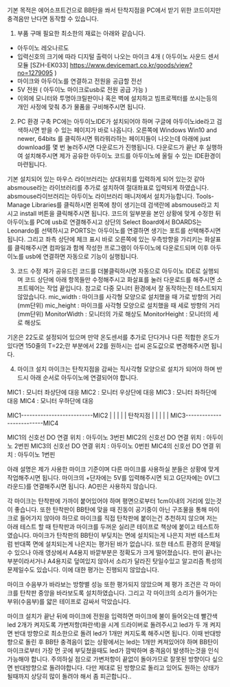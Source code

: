 기본 목적은 에어소프트건으로 BB탄을 쏴서 탄착지점을 PC에서 받기 위한 코드이지만 충격음만 난다면 동작할 수 있습니다.

1. 부품 구매
 필요한 최소한의 재료는 아래와 같습니다.
  - 아두이노 레오나르도
  - 입력신호의 크기에 따라 디지털 출력이 나오는 마이크 4개 ( 아두이노 사운드 센서모듈 [SZH-EK033] https://www.devicemart.co.kr/goods/view?no=1279095 )
  - 마이크와 아두이노를 연결하고 전원을 공급할 전선
  - 5V 전원 ( 아두이노 마이크로usb로 전원 공급 가능 )
  - 이외에 모니터와 투명아크릴판이나 혹은 벽에 설치하고 빔프로젝터를 쏘시는등의 개인 사정에 맞춰 추가 물품을 구비해주시면 됩니다.


2. PC 환경 구축
PC에는 아두이노IDE가 설치되어야 하며 구글에 아두이노ide라고 검색하시면 받을 수 있는 페이지가 바로 나옵니다.
오른쪽에 Windows Win10 and newer, 64bits 를 클릭하시면 뭐라뭐라하는 페이지들이 나오는데 아래에 just download를 몇 번 눌러주시면 다운로드가 진행됩니다. 다운로드가 끝난 후 실행하여 설치해주시면 제가 공유한 아두이노 코드를 아두이노에 올릴 수 있는 IDE환경이 마련됩니다.

기본 설치되어 있는 마우스 라이브러리는 상대위치를 입력하게 되어 있는것 같아 absmouse라는 라이브러리를 추가로 설치하여 절대좌표로 입력되게 하였습니다. absmouse라이브러리는 아두이노 라이브러리 매니저에서 설치가능합니다. Tools-Manage Libraries를 클릭하시면 왼쪽에 창이 생기는데 검색란에 absmouse라고 치시고 install 버튼을 클릭해주시면 됩니다.
코드의 일부분을 본인 상황에 맞게 수정한 뒤 아두이노를 PC에 usb로 연결해주시고 상단의 Select Board에서 BOARDS는 Leonardo를 선택하시고 PORTS는 아두이노를 연결하면 생기는 포트를 선택해주시면 됩니다.
그리고 좌측 상단에 체크 표시 바로 오른쪽에 있는 우측방향을 가리키는 화살표를 클릭해주시면 컴파일과 함께 작성한 프로그램이 아두이노에 다운로드되며 이후 아두이노를 usb에 연결하면 자동으로 기능이 실행됩니다.


3. 코드 수정
제가 공유드린 코드를 더불클릭하시면 자동으로 아두이노 IDE로 실행되며 코드 상단에 아래 항목들만 수정해주시고 화살표를 눌러 다운로드를 해주시면 소프트웨어는 작업 끝입니다. 참고로 다중 모니터 환경에서 잘 동작하는진 테스트되지 않았습니다.
mic_width : 마이크를 사각형 모양으로 설치했을 때 가로 방향의 거리(mm단위)
mic_height : 마이크를 사각형 모양으로 설치했을 때 세로 방향의 거리(mm단위)
MonitorWidth : 모니터의 가로 해상도
MonitorHeight : 모니터의 세로 해상도

기온은 22도로 설정되어 있으며 만약 온도센서를 추가로 단다거나 다른 적합한 온도가 있다면 150줄의 T=22;란 부분에서 22를 원하시는 섭씨 온도값으로 변경해주시면 됩니다.


4. 마이크 설치
마이크는 탄착지점을 감싸는 직사각형 모양으로 설치가 되어야 하며 반드시 아래 순서로 아두이노에 연결되어야 합니다.

MIC1 : 모니터 좌상단에 대응
MIC2 : 모니터 우상단에 대응
MIC3 : 모니터 좌하단에 대응
MIC4 : 모니터 우하단에 대응

MIC1--------------------------MIC2
|                              |
|                              |
|           탄착지점           |
|                              |
|                              |
MIC3--------------------------MIC4


MIC1의 신호선 DO 연결 위치 : 아두이노 3번핀
MIC2의 신호선 DO 연결 위치 : 아두이노 2번핀
MIC3의 신호선 DO 연결 위치 : 아두이노 0번핀
MIC4의 신호선 DO 연결 위치 : 아두이노 1번핀

아래 설명은 제가 사용한 마이크 기준이며 다른 마이크를 사용하실 분들은 상황에 맞게 작업해주시면 됩니다.
마이크의 +단자에는 5V를 입력해주시면 되고 G단자에는 0V(그라운드)를 연결해주시면 됩니다. AO핀은 사용하지 않습니다.

각 마이크는 탄착판에 가까이 붙어있어야 하며 평면으로부터 1cm이내의 거리에 있는것이 좋습니다.
또한 탄착판이 BB탄에 맞을 때 진동이 공기중이 아닌 구조물을 통해 마이크로 들어가지 않아야 하므로 마이크를 직접 탄착판에 붙이는건 추천하지 않으며 저는 아래 테스트 할 때 탄착판과 마이크를 두꺼운 실리콘 테이프로 책상에 붙이고 테스트하였습니다. 마이크가 탄착판의 BB탄이 부딪치는 면에 설치되는게 나은지 저번 테스트처럼 반대쪽 면에 설치되는게 나은지는 평가된 바가 없습니다.
또한 테스트 환경의 문제일 수 있으나 아래 영상에서 A4용지 바깥부분은 정확도가 크게 떨어졌습니다. 판이 끝나는 부분이라서거나 A4용지로 덮여있지 않아서 소리가 달라진 탓일수있고 알고리즘 특성의 문제일수도 있습니다. 이에 대한 평가는 진행되지 않았습니다.

마이크 수음부가 바라보는 방향별 성능 또한 평가되지 않았으며 제 평가 조건은 각 마이크를 탄착판 중앙을 바라보도록 설치하였습니다. 그리고 각 마이크의 소리가 들어가는 부위(수음부)를 얇은 테이프로 감싸서 막았습니다.

마이크 설치가 끝난 뒤에 마이크에 전원을 입력하면 마이크에 불이 들어오는데 빨간색 led 2개가 켜지도록 가변저항(파란색)을 시계 드라이버로 돌려주시고 led가 두 개 켜지면 반대 방향으로 최소한으로 돌려 led가 1개만 켜지도록 해주시면 됩니다. 이때 반대방향으로 돌린 후 BB탄 충격음이 없는 상황에서는 led는 1개만 켜져있어야 하며 BB탄이 마이크로부터 가장 먼 곳에 부딪쳤을때도 led가 깜박하며 충격음이 발생하는것을 인식가능해야 합니다.
주의하실 점으로 가변저항이 끝없이 돌아가므로 잘못된 방향이다 싶으면 반대방향으로 돌려야합니다. 다만 제대로 된 방향으로 돌리고 있어도 원하는 상태가 될때까지 상당히 많이 돌려야 해서 좀 피곤합니다..


